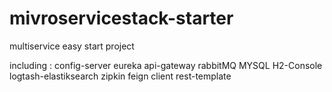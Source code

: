 # mivroservicestack-starter
multiservice easy start project

including :
config-server
eureka
api-gateway
rabbitMQ
MYSQL
H2-Console
logtash-elastiksearch
zipkin
feign client
rest-template

